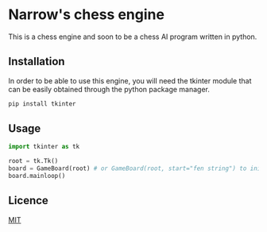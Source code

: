 # Narrow's chess engine
This is a chess engine and soon to be a chess AI program written in python.

## Installation
In order to be able to use this engine, you will need the tkinter module that can be easily obtained through the python package manager.

```bash
pip install tkinter
```
## Usage

```python
import tkinter as tk

root = tk.Tk()
board = GameBoard(root) # or GameBoard(root, start="fen string") to initialize a specific board
board.mainloop()
```

## Licence
[MIT](https://en.wikipedia.org/wiki/MIT_License)

